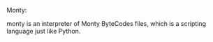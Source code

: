 Monty:

monty is an interpreter of Monty ByteCodes files, which is a scripting language just like Python.

